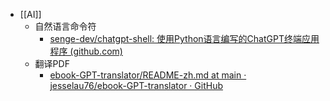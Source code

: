 - [[AI]]
	- 自然语言命令符
		- [senge-dev/chatgpt-shell: 使用Python语言编写的ChatGPT终端应用程序 (github.com)](https://github.com/senge-dev/chatgpt-shell)
	- 翻译PDF
		- [ebook-GPT-translator/README-zh.md at main · jesselau76/ebook-GPT-translator · GitHub](https://github.com/jesselau76/ebook-GPT-translator/blob/main/README-zh.md)
